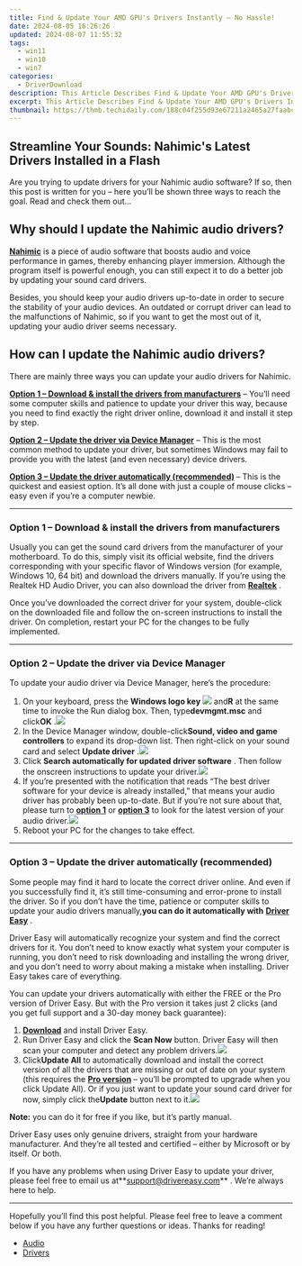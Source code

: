 ```yaml
---
title: Find & Update Your AMD GPU's Drivers Instantly – No Hassle!
date: 2024-08-05 16:26:26
updated: 2024-08-07 11:55:32
tags:
  - win11
  - win10
  - win7
categories:
  - DriverDownload
description: This Article Describes Find & Update Your AMD GPU's Drivers Instantly – No Hassle!
excerpt: This Article Describes Find & Update Your AMD GPU's Drivers Instantly – No Hassle!
thumbnail: https://thmb.techidaily.com/188c04f255d93e67211a2465a27faabcbf2c001ac13c5309944b496e7b0daf2e.jpg
---
```


## Streamline Your Sounds: Nahimic's Latest Drivers Installed in a Flash

Are you trying to update drivers for your Nahimic audio software? If so, then this post is written for you – here you’ll be shown three ways to reach the goal. Read and check them out…

## Why should I update the Nahimic audio drivers?

**[Nahimic](https://www.nahimic.com/gamers/)**  is a piece of audio software that boosts audio and voice performance in games, thereby enhancing player immersion. Although the program itself is powerful enough, you can still expect it to do a better job by updating your sound card drivers.

 Besides, you should keep your audio drivers up-to-date in order to secure the stability of your audio devices. An outdated or corrupt driver can lead to the malfunctions of Nahimic, so if you want to get the most out of it, updating your audio driver seems necessary.

## How can I update the Nahimic audio drivers?

 There are mainly three ways you can update your audio drivers for Nahimic.

**[Option 1 – Download & install the drivers from manufacturers](https://tools.techidaily.com/drivereasy/download/)**  – You’ll need some computer skills and patience to update your driver this way, because you need to find exactly the right driver online, download it and install it step by step.  
  
**[Option 2 – Update the driver via Device Manager](https://tools.techidaily.com/drivereasy/download/)**  – This is the most common method to update your driver, but sometimes Windows may fail to provide you with the latest (and even necessary) device drivers.

**[Option 3 – Update the driver automatically (recommended)](https://tools.techidaily.com/drivereasy/download/) [](https://tools.techidaily.com/drivereasy/download/)**  – This is the quickest and easiest option. It’s all done with just a couple of mouse clicks – easy even if you’re a computer newbie.

---

### Option 1 – Download & install the drivers from manufacturers

 Usually you can get the sound card drivers from the manufacturer of your motherboard. To do this, simply visit its official website, find the drivers corresponding with your specific flavor of Windows version (for example, Windows 10, 64 bit) and download the drivers manually. If you’re using the Realtek HD Audio Driver, you can also download the driver from **[Realtek](https://www.realtek.com/en/downloads)**  .

 Once you’ve downloaded the correct driver for your system, double-click on the downloaded file and follow the on-screen instructions to install the driver. On completion, restart your PC for the changes to be fully implemented.

---

### Option 2 – Update the driver via Device Manager

 To update your audio driver via Device Manager, here’s the procedure:

1. On your keyboard, press the **Windows logo key** ![](https://images.drivereasy.com/wp-content/uploads/2019/08/img_5ae0331bc08e4.png) and**R** at the same time to invoke the Run dialog box. Then, type**devmgmt.msc** and click**OK** .![](https://images.drivereasy.com/wp-content/uploads/2019/10/2019-06-17_14-24-52.png)
2. In the Device Manager window, double-click**Sound, video and game controllers** to expand its drop-down list. Then right-click on your sound card and select **Update driver** .![](https://images.drivereasy.com/wp-content/uploads/2019/10/2019-10-11_11-03-17.jpg)
3. Click **Search automatically for updated driver software** . Then follow the onscreen instructions to update your driver.![](https://images.drivereasy.com/wp-content/uploads/2019/10/2019-10-11_11-06-20-1.jpg)
4. If you’re presented with the notification that reads “The best driver software for your device is already installed,” that means your audio driver has probably been up-to-date. But if you’re not sure about that, please turn to **[option 1](https://tools.techidaily.com/drivereasy/download/)**  or **[option 3](https://tools.techidaily.com/drivereasy/download/)**  to look for the latest version of your audio driver.![](https://images.drivereasy.com/wp-content/uploads/2019/10/2019-10-11_11-07-39-1.jpg)
5. Reboot your PC for the changes to take effect.

---

### Option 3 – Update the driver automatically (recommended)

 Some people may find it hard to locate the correct driver online. And even if you successfully find it, it’s still time-consuming and error-prone to install the driver. So if you don’t have the time, patience or computer skills to update your audio drivers manually,**you can do it automatically with** **[Driver Easy](https://tools.techidaily.com/drivereasy/download/)**  .

 Driver Easy will automatically recognize your system and find the correct drivers for it. You don’t need to know exactly what system your computer is running, you don’t need to risk downloading and installing the wrong driver, and you don’t need to worry about making a mistake when installing. Driver Easy takes care of everything.

 You can update your drivers automatically with either the FREE or the Pro version of Driver Easy. But with the Pro version it takes just 2 clicks (and you get full support and a 30-day money back guarantee):

1. **[Download](https://tools.techidaily.com/drivereasy/download/)**  and install Driver Easy.
2. Run Driver Easy and click the **Scan Now** button. Driver Easy will then scan your computer and detect any problem drivers.![](https://images.drivereasy.com/wp-content/uploads/2019/08/2019-07-15_14-27-17.png)
3. Click**Update All** to automatically download and install the correct version of all the drivers that are missing or out of date on your system (this requires the **[Pro version](https://tools.techidaily.com/drivereasy/download/)**  – you’ll be prompted to upgrade when you click Update All). Or if you just want to update your sound card driver for now, simply click the**Update**  button next to it.![](https://images.drivereasy.com/wp-content/uploads/2019/08/image-7.png)

**Note:** you can do it for free if you like, but it’s partly manual.

 Driver Easy uses only genuine drivers, straight from your hardware manufacturer. And they’re all tested and certified – either by Microsoft or by itself. Or both.

 If you have any problems when using Driver Easy to update your driver, please feel free to email us at**<support@drivereasy.com>** . We’re always here to help.

---

 Hopefully you’ll find this post helpful. Please feel free to leave a comment below if you have any further questions or ideas. Thanks for reading!

* [Audio](https://tools.techidaily.com/drivereasy/download/)
* [Drivers](https://tools.techidaily.com/drivereasy/download/)

<ins class="adsbygoogle"
     style="display:block"
     data-ad-format="autorelaxed"
     data-ad-client="ca-pub-7571918770474297"
     data-ad-slot="1223367746"></ins>



<ins class="adsbygoogle"
     style="display:block"
     data-ad-client="ca-pub-7571918770474297"
     data-ad-slot="8358498916"
     data-ad-format="auto"
     data-full-width-responsive="true"></ins>
